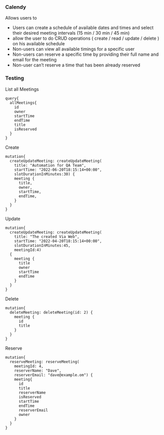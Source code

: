 ### Calendy
Allows users to 

- Users can create a schedule of available dates and times and select their desired meeting intervals 
(15 min / 30 min / 45 min) 
- allow the user to do CRUD operations ( create / read / update / delete ) on his available schedule
- Non-users can view all available timings for a specific user
- Non-users can reserve a specific time by providing their full name and email for the meeting
- Non-user can’t reserve a time that has been already reserved 


### Testing

List all Meetings
```shell
query{
  allMeetings{
    id
    owner
    startTime
    endTime
    title
    isReserved
  }
}
```

Create
```shell
mutation{
  createUpdateMeeting: createUpdateMeeting(
    title: "Automation for QA Team",
    startTime: "2022-06-20T18:15:14+00:00", 
    slotDurationInMinutes:30) {
    meeting {
      title,
      owner,
      startTime,
      endTime,
    }
  }
}
```

Update 
```shell
mutation{
  createUpdateMeeting: createUpdateMeeting(
    title: "The created Via Web",
    startTime: "2022-04-20T18:15:14+00:00", 
    slotDurationInMinutes:45, 
    meetingId:4) 
  {
    meeting {
      title
      owner
      startTime
      endTime
    }
  }
}
```

Delete
```shell
mutation{
  deleteMeeting: deleteMeeting(id: 2) {
    meeting {
      id
      title
    }
  }
}
```

Reserve
```shell
mutation{
  reserveMeeting: reserveMeeting(
    meetingId: 4, 
    reserverName: "Dave", 
    reserverEmail: "dave@example.om") {
    meeting{
      id
      title
      reserverName
      isReserved
      startTime
      endTime
      reserverEmail
      owner
    }
  }
}
```